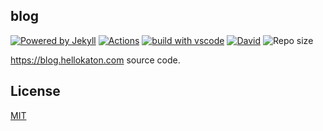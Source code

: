 
## blog

[![Powered by Jekyll](https://img.shields.io/badge/Powered%20by-Jekyll-blue.svg?style=flat-square)](https://jekyllrb.com/) 
[![Actions](https://github.com/hellokaton/blog/actions/workflows/jekyll.yml/badge.svg?event=push)](https://github.com/hellokaton/blog/actions) 
[![build with vscode](https://img.shields.io/badge/build%20with-vscode-blue.svg?style=flat-square)](https://code.visualstudio.com) 
[![David](https://img.shields.io/david/hellokaton/blog.svg?style=flat-square)](https://github.com/hellokaton/blog)
![Repo size](https://img.shields.io/github/repo-size/hellokaton/blog.svg?style=flat-square&colorB=328657)

https://blog.hellokaton.com source code.

## License

[MIT](LICENSE)
